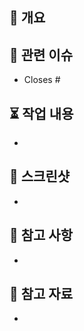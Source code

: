 ## 🚀 개요
<!-- 이 PR을 간략하게 설명해주세요 -->

## 📌 관련 이슈
<!-- Closes 키워드가 있어야 PR이 머지되었을 때 이슈가 자동으로 닫힙니다. -->
- Closes #

## ⏳ 작업 내용
<!-- 어떤 기능을 추가/수정/삭제했는지 요약해 주세요. 
핵심적인 구현 포인트, 구조 설계 변경 내용 등 명확히 설명  
-->
- 

## 📸 스크린샷
<!-- UI, Swagger 응답, DB 결과 등 시각적인 비교 자료가 있다면 첨부해주세요.  -->
- 

## 📝 참고 사항
<!-- 이 PR에 대한 논의하고 싶은 사항이나 더 해야할 작업, 리뷰어에게 특별히 확인 요청하고 싶은 부분 등을 적어주세요. -->
- 

## 📌 참고 자료
<!-- 참고한 공식 문서, 블로그, StackOverflow 링크 등 있다면 남겨주세요. -->
- 